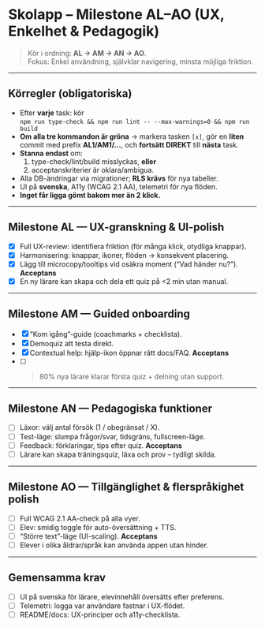# Skolapp – Milestone AL–AO (UX, Enkelhet & Pedagogik)

> Kör i ordning: **AL → AM → AN → AO**.  
> Fokus: Enkel användning, självklar navigering, minsta möjliga friktion.

---

## Körregler (obligatoriska)
- Efter **varje** task: kör  
  `npm run type-check && npm run lint -- --max-warnings=0 && npm run build`
- **Om alla tre kommandon är gröna** → markera tasken `[x]`, gör en **liten** commit
  med prefix **AL1/AM1/…**, och **fortsätt DIREKT** till **nästa** task.
- **Stanna endast** om:
  1) type-check/lint/build misslyckas, **eller**
  2) acceptanskriterier är oklara/ambigua.  
- Alla DB-ändringar via migrationer; **RLS krävs** för nya tabeller.
- UI på **svenska**, A11y (WCAG 2.1 AA), telemetri för nya flöden.
- **Inget får ligga gömt bakom mer än 2 klick.**

---

## Milestone AL — UX-granskning & UI-polish
- [x] Full UX-review: identifiera friktion (för många klick, otydliga knappar).
- [x] Harmonisering: knappar, ikoner, flöden → konsekvent placering.
- [x] Lägg till microcopy/tooltips vid osäkra moment (“Vad händer nu?”).
**Acceptans**
- [x] En ny lärare kan skapa och dela ett quiz på <2 min utan manual.

---

## Milestone AM — Guided onboarding
- [x] “Kom igång”-guide (coachmarks + checklista).
- [x] Demoquiz att testa direkt.
- [x] Contextual help: hjälp-ikon öppnar rätt docs/FAQ.
**Acceptans**
- [ ] >80% nya lärare klarar första quiz + delning utan support.

---

## Milestone AN — Pedagogiska funktioner
- [ ] Läxor: välj antal försök (1 / obegränsat / X).
- [ ] Test-läge: slumpa frågor/svar, tidsgräns, fullscreen-läge.
- [ ] Feedback: förklaringar, tips efter quiz.
**Acceptans**
- [ ] Lärare kan skapa träningsquiz, läxa och prov – tydligt skilda.

---

## Milestone AO — Tillgänglighet & flerspråkighet polish
- [ ] Full WCAG 2.1 AA-check på alla vyer.
- [ ] Elev: smidig toggle för auto-översättning + TTS.
- [ ] “Större text”-läge (UI-scaling).
**Acceptans**
- [ ] Elever i olika åldrar/språk kan använda appen utan hinder.

---

## Gemensamma krav
- [ ] UI på svenska för lärare, elevinnehåll översätts efter preferens.
- [ ] Telemetri: logga var användare fastnar i UX-flödet.
- [ ] README/docs: UX-principer och a11y-checklista.
